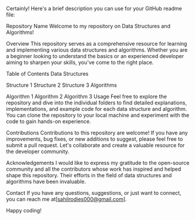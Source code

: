 

Certainly! Here's a brief description you can use for your GitHub readme file:

Repository Name
Welcome to my repository on Data Structures and Algorithms!

Overview
This repository serves as a comprehensive resource for learning and implementing various data structures and algorithms. Whether you are a beginner looking to understand the basics or an experienced developer aiming to sharpen your skills, you've come to the right place.

Table of Contents
Data Structures

Structure 1
Structure 2
Structure 3
Algorithms

Algorithm 1
Algorithm 2
Algorithm 3
Usage
Feel free to explore the repository and dive into the individual folders to find detailed explanations, implementations, and example code for each data structure and algorithm. You can clone the repository to your local machine and experiment with the code to gain hands-on experience.

Contributions
Contributions to this repository are welcome! If you have any improvements, bug fixes, or new additions to suggest, please feel free to submit a pull request. Let's collaborate and create a valuable resource for the developer community.

Acknowledgements
I would like to express my gratitude to the open-source community and all the contributors whose work has inspired and helped shape this repository. Their efforts in the field of data structures and algorithms have been invaluable.



Contact
If you have any questions, suggestions, or just want to connect, you can reach me at[sahilrodies000@gmail.com].

Happy coding!
